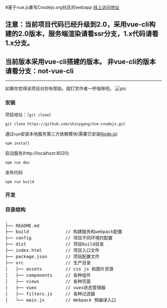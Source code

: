#基于vue.js重写Cnodejs.org社区的webapp [线上访问地址](http://shinygang.coding.me/)

## 注意：当前项目代码已经升级到2.0，采用vue-cli构建的2.0版本，服务端渲染请看ssr分支，1.x代码请看1.x分支。 

## 当前版本采用vue-cli搭建的版本。 非vue-cli的版本请看分支：not-vue-cli

-------
如果你觉得该项目对你有帮助，就打赏作者一杯咖啡吧。
![pic](https://segmentfault.com/img/bVqVEt)

### 安装

项目地址：（`git clone`）

```shell
git clone https://github.com/shinygang/Vue-cnodejs.git
```

通过`npm`安装本地服务第三方依赖模块(需要已安装[Node.js](https://nodejs.org/))

```
npm install
```

启动服务(http://localhost:8020)

```
npm run dev
```

发布代码
```
npm run build
```

### 开发

### 目录结构
<pre>
.
├── README.md           
├── build              // 构建服务和webpack配置
├── config             // 项目不同环境的配置
├── dist               // 项目build目录
├── index.html         // 项目入口文件
├── package.json       // 项目配置文件
├── src                // 生产目录
│   ├── assets         // css js 和图片资源
│   ├── components     // 各种组件
│   ├── views          // 各种页面
│   ├── vuex           // vuex状态管理器
│   ├── filters.js     // 各种过滤器
│   └── main.js        // Webpack 预编译入口
</pre>

